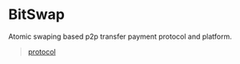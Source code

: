 # BitSwap

Atomic swaping based p2p transfer payment protocol and platform.
> [protocol](https://github.com/PRIEWIENV/BitSwap/blob/master/bitswap_protocol.py)

